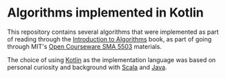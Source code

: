 # Algorithms implemented in Kotlin

This repository contains several algorithms that were implemented as part of reading through the [Introduction to Algorithms](https://www.amazon.com/dp/0262033844) book, as part of going through MIT's [Open Courseware SMA 5503](https://ocw.mit.edu/courses/electrical-engineering-and-computer-science/6-046j-introduction-to-algorithms-sma-5503-fall-2005/index.htm) materials.

The choice of using [Kotlin](https://kotlinlang.org/) as the implementation language was based on personal curiosity and background with [Scala](https://www.scala-lang.org/) and [Java](https://go.java).
